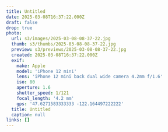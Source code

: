 ```yaml
---
title: Untitled
date: 2025-03-08T16:37:22.000Z
draft: false
drop: true
photo:
  url: s3/images/2025-03-08-08-37-22.jpg
  thumb: s3/thumbs/2025-03-08-08-37-22.jpg
  preview: s3/previews/2025-03-08-08-37-22.jpg
  created: 2025-03-08T16:37:22.000Z
  exif:
    make: Apple
    model: 'iPhone 12 mini'
    lens: 'iPhone 12 mini back dual wide camera 4.2mm f/1.6'
    iso: 80
    aperture: 1.6
    shutter_speed: 1/121
    focal_length: '4.2 mm'
    gps: '47.6271583333333 -122.164497222222'
  title: Untitled
  caption: null
links: []
---
```

